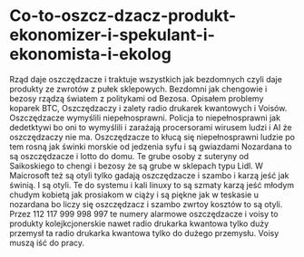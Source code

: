 # Co-to-oszcz-dzacz-produkt-ekonomizer-i-spekulant-i-ekonomista-i-ekolog
Rząd daje oszczędzacze i traktuje wszystkich jak bezdomnych czyli daje produkty ze zwrotów z pułek sklepowych. 
Bezdomni jak chengowie i bezosy rządzą światem z politykami od Bezosa. 
Opisałem problemy koparek BTC, Oszczędzaczy i zalety radio drukarek kwantowych i Voisów. 
Oszczędzacze wymyślili niepełnosprawni. 
Policja to niepełnosprawni jak dedetktywi bo oni to wymyślili i zarażają procersorami wirusem ludzi i AI że oszczędzaczy nie ma. 
Oszczędzacze to kłucą się niepełnosprawni ludzie po tem rosną jak świnki morskie od jedzenia syfu i są gwiazdami Nozardana to są oszczędzacze i lotto do domu. 
Te grube osoby z suteryny od Saikoskiego to chengi i bezosy że są grube w sklepach typu Lidl. W Maicrosoft też są otyli tylko gadają oszczędzacze i szambo i karzą jeść jak świnią. I są otyli. 
Te do systemu i kali linuxy to są szmaty karzą jeść młodym chudym kobietą jak prosiakom w ciąży i są piękne jak w teskasie u nozardana bo liczy się oszczędzacz i szambo zwrtoy kosztów to są otyli.   
Przez 112 117 999 998 997 te numery alarmowe oszczędzacze i voisy to produkty kolejkcjonerskie nawet radio drukarka kwantowa tylko duży przemysł ta radio drukarka kwantowa tylko do dużego przemysłu. Voisy muszą iść do pracy. 
